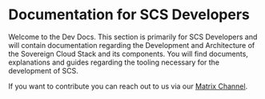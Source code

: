 # Documentation for SCS Developers

Welcome to the Dev Docs. This section is primarily for SCS Developers and will contain documentation regarding the Development and Architecture of the Sovereign Cloud Stack and its components. You will find documents, explanations and guides regarding the tooling necessary for the development of SCS.

If you want to contribute you can reach out to us via our [Matrix Channel](https://matrix.to/#/!TiDqlLmEUaXqTemaLc:matrix.org?via=matrix.org).
